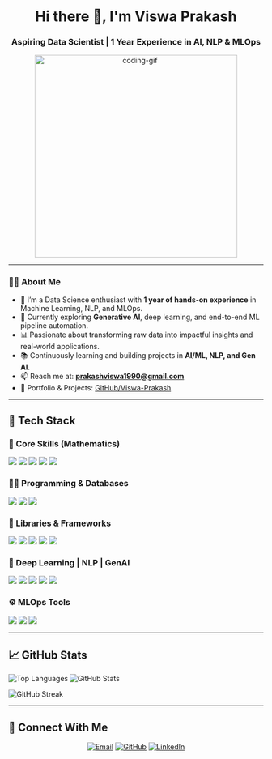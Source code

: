 <h1 align="center">Hi there 👋, I'm Viswa Prakash</h1>
<h3 align="center">Aspiring Data Scientist | 1 Year Experience in AI, NLP & MLOps</h3>

<p align="center">
  <img src="https://uploads-ssl.webflow.com/5c19100c2b50073e6ee69da1/60d35967a853a1b14851703b_All%20the%20data%20(1).gif" alt="coding-gif" width="400"/>
</p>

---

### 👨‍💻 About Me

- 🧠 I’m a Data Science enthusiast with **1 year of hands-on experience** in Machine Learning, NLP, and MLOps.
- 🤖 Currently exploring **Generative AI**, deep learning, and end-to-end ML pipeline automation.
- 📊 Passionate about transforming raw data into impactful insights and real-world applications.
- 📚 Continuously learning and building projects in **AI/ML, NLP, and Gen AI**.
- 📫 Reach me at: **prakashviswa1990@gmail.com**
- 💼 Portfolio & Projects: [GitHub/Viswa-Prakash](https://github.com/Viswa-Prakash)

---

## 🚀 Tech Stack

### 🧮 Core Skills (Mathematics)
<p>
  <img src="https://img.shields.io/badge/Statistics-%232370ED?style=plastic&logo=statistics&logoColor=white"/>
  <img src="https://img.shields.io/badge/Linear Algebra-%23F7DF1E?style=plastic&logo=linearalgebra&logoColor=black"/>
  <img src="https://img.shields.io/badge/Probability-%23007396?style=plastic&logo=probability&logoColor=white"/>
  <img src="https://img.shields.io/badge/Calculus-%2314354C?style=plastic&logo=calculus&logoColor=white"/>
  <img src="https://img.shields.io/badge/Discrete Maths-%2300599C?style=plastic&logo=discretemath&logoColor=white"/>
</p>

### 🧑‍💻 Programming & Databases
<p>
  <img src="https://img.shields.io/badge/Python-%232370ED?style=plastic&logo=python&logoColor=white"/>
  <img src="https://img.shields.io/badge/SQL-%2300599C?style=plastic&logo=sql&logoColor=white"/>
  <img src="https://img.shields.io/badge/MongoDB-%2347A248?style=plastic&logo=mongodb&logoColor=white"/>
</p>

### 🔧 Libraries & Frameworks
<p>
  <img src="https://img.shields.io/badge/Pandas-%23150458?style=plastic&logo=pandas&logoColor=white"/>
  <img src="https://img.shields.io/badge/Numpy-%23013243?style=plastic&logo=numpy&logoColor=white"/>
  <img src="https://img.shields.io/badge/Scikit Learn-%23F7931E?style=plastic&logo=scikitlearn&logoColor=white"/>
  <img src="https://img.shields.io/badge/Matplotlib-%23007396?style=plastic&logo=matplotlib&logoColor=white"/>
  <img src="https://img.shields.io/badge/Seaborn-%2314354C?style=plastic&logo=seaborn&logoColor=white"/>
</p>

### 🤖 Deep Learning | NLP | GenAI
<p>
  <img src="https://img.shields.io/badge/TensorFlow-%23FF6F00?style=plastic&logo=tensorflow&logoColor=white"/>
  <img src="https://img.shields.io/badge/Keras-%23D00000?style=plastic&logo=keras&logoColor=white"/>
  <img src="https://img.shields.io/badge/PyTorch-%23EE4C2C?style=plastic&logo=pytorch&logoColor=white"/>
  <img src="https://img.shields.io/badge/Transformers(HuggingFace)-%23FFD21F?style=plastic&logo=huggingface&logoColor=black"/>
  <img src="https://img.shields.io/badge/LLMs-%230A66C2?style=plastic&logo=openai&logoColor=white"/>
</p>

### ⚙️ MLOps Tools
<p>
  <img src="https://img.shields.io/badge/DVC-%23004C99?style=plastic&logo=dvc&logoColor=white"/>
  <img src="https://img.shields.io/badge/MLflow-%230C5EAF?style=plastic&logo=mlflow&logoColor=white"/>
  <img src="https://img.shields.io/badge/GitHub Actions-%23281717?style=plastic&logo=githubactions&logoColor=white"/>
</p>

---

## 📈 GitHub Stats

<p>
  <img align="left" src="https://github-readme-stats.vercel.app/api/top-langs?username=viswa-prakash&show_icons=true&locale=en&layout=compact" alt="Top Languages"/>
</p>

<p>
  <img align="center" src="https://github-readme-stats.vercel.app/api?username=viswa-prakash&show_icons=true&locale=en" alt="GitHub Stats"/>
</p>

<p>
  <img align="center" src="https://github-readme-streak-stats.herokuapp.com/?user=viswa-prakash&" alt="GitHub Streak"/>
</p>

---

## 🤝 Connect With Me

<p align="center">
  <a href="mailto:prakashviswa1990@gmail.com"><img src="https://img.shields.io/badge/Gmail-%23EA4335.svg?style=plastic&logo=gmail&logoColor=white" alt="Email"/></a>
  <a href="https://github.com/Viswa-Prakash"><img src="https://img.shields.io/badge/GitHub-%23181717.svg?style=plastic&logo=github&logoColor=white" alt="GitHub"/></a>
  <a href="https://www.linkedin.com/in/viswa-prakash/"><img src="https://img.shields.io/badge/LinkedIn-%230A66C2.svg?style=plastic&logo=linkedin&logoColor=white" alt="LinkedIn"/></a>
</p>
